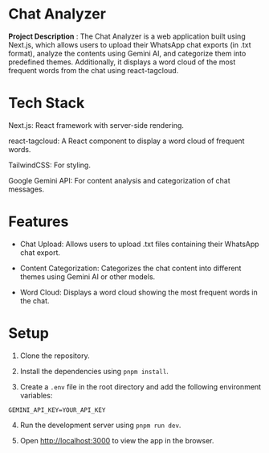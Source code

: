 # Chat Analyzer
**Project Description** : The Chat Analyzer is a web application built using Next.js, which allows users to upload their WhatsApp chat exports (in .txt format), analyze the contents using Gemini AI, and categorize them into predefined themes. Additionally, it displays a word cloud of the most frequent words from the chat using react-tagcloud.

# Tech Stack

Next.js: React framework with server-side rendering.

react-tagcloud: A React component to display a word cloud of frequent words.

TailwindCSS: For styling.

Google Gemini API: For content analysis and categorization of chat messages.

# Features

- Chat Upload: Allows users to upload .txt files containing their WhatsApp chat export.

- Content Categorization: Categorizes the chat content into different themes using Gemini AI or other models.

- Word Cloud: Displays a word cloud showing the most frequent words in the chat.

# Setup

1. Clone the repository.

2. Install the dependencies using `pnpm install`.

3. Create a `.env` file in the root directory and add the following environment variables:

```
GEMINI_API_KEY=YOUR_API_KEY
```

4. Run the development server using `pnpm run dev`.

5. Open [http://localhost:3000](http://localhost:3000) to view the app in the browser.

